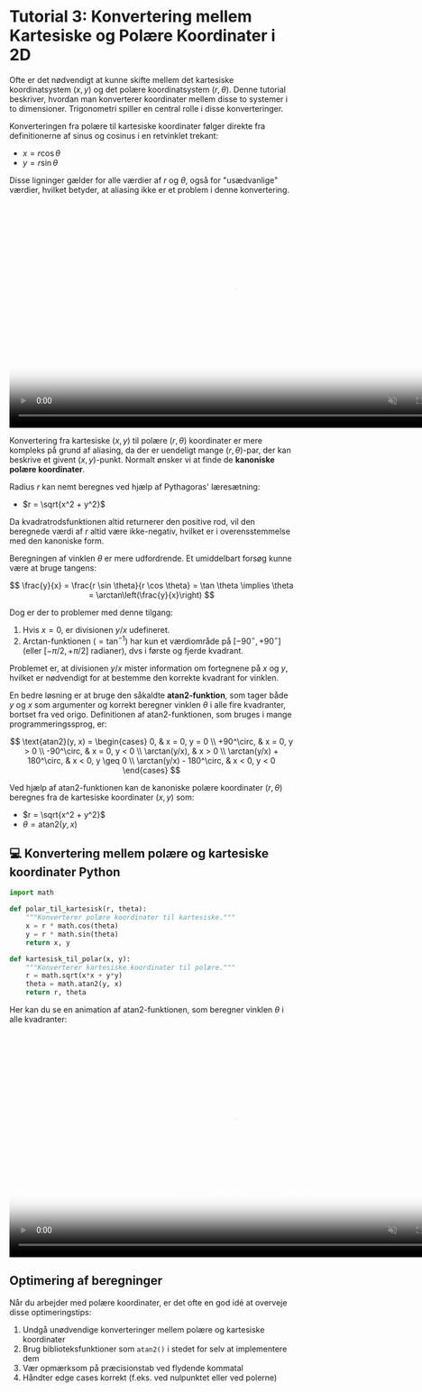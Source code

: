 
# Tutorial 3: Konvertering mellem Kartesiske og Polære Koordinater i 2D

Ofte er det nødvendigt at kunne skifte mellem det kartesiske koordinatsystem $(x, y)$ og det polære koordinatsystem $(r, \theta)$. Denne tutorial beskriver, hvordan man konverterer koordinater mellem disse to systemer i to dimensioner. Trigonometri spiller en central rolle i disse konverteringer.

Konverteringen fra polære til kartesiske koordinater følger direkte fra definitionerne af sinus og cosinus i en retvinklet trekant:

 - $x = r \cos \theta$
 - $y = r \sin \theta$

Disse ligninger gælder for alle værdier af $r$ og $\theta$, også for "usædvanlige" værdier, hvilket betyder, at aliasing ikke er et problem i denne konvertering.

<p align="center">
    <video class="hover-controls-video" width="800" controls muted poster="../src/T31.png">
        <source src="../src/T31.mp4" type="video/mp4">
        Your browser does not support the video tag.
    </video>
</p>

Konvertering fra kartesiske $(x, y)$ til polære $(r, \theta)$ koordinater er mere kompleks på grund af aliasing, da der er uendeligt mange $(r, \theta)$-par, der kan beskrive et givent $(x, y)$-punkt. Normalt ønsker vi at finde de **kanoniske polære koordinater**.

Radius $r$ kan nemt beregnes ved hjælp af Pythagoras' læresætning:

- $r = \sqrt{x^2 + y^2}$

Da kvadratrodsfunktionen altid returnerer den positive rod, vil den beregnede værdi af $r$ altid være ikke-negativ, hvilket er i overensstemmelse med den kanoniske form.

Beregningen af vinklen $\theta$ er mere udfordrende. Et umiddelbart forsøg kunne være at bruge tangens:

$$ \frac{y}{x} = \frac{r \sin \theta}{r \cos \theta} = \tan \theta \implies \theta = \arctan\left(\frac{y}{x}\right) $$

Dog er der to problemer med denne tilgang:

1.  Hvis $x = 0$, er divisionen $y/x$ udefineret.
2.  Arctan-funktionen ($=\tan^{-1}$) har kun et værdiområde på $[-90^\circ, +90^\circ]$ (eller $[-\pi/2, +\pi/2]$ radianer), dvs i første og fjerde kvadrant.

Problemet er, at divisionen $y/x$ mister information om fortegnene på $x$ og $y$, hvilket er nødvendigt for at bestemme den korrekte kvadrant for vinklen.

En bedre løsning er at bruge den såkaldte **atan2-funktion**, som tager både $y$ og $x$ som argumenter og korrekt beregner vinklen $\theta$ i alle fire kvadranter, bortset fra ved origo. Definitionen af atan2-funktionen, som bruges i mange programmeringssprog, er:

$$ \text{atan2}(y, x) = \begin{cases} 0, & x = 0, y = 0 \\ +90^\circ, & x = 0, y > 0 \\ -90^\circ, & x = 0, y < 0 \\ \arctan(y/x), & x > 0 \\ \arctan(y/x) + 180^\circ, & x < 0, y \geq 0 \\ \arctan(y/x) - 180^\circ, & x < 0, y < 0 \end{cases} $$

Ved hjælp af atan2-funktionen kan de kanoniske polære koordinater $(r, \theta)$ beregnes fra de kartesiske koordinater $(x, y)$ som:

 - $r = \sqrt{x^2 + y^2}$
 - $\theta = \text{atan2}(y, x)$

## &#x1F4BB; Konvertering mellem polære og kartesiske koordinater  Python

```python
import math

def polar_til_kartesisk(r, theta):
    """Konverterer polære koordinater til kartesiske."""
    x = r * math.cos(theta)
    y = r * math.sin(theta)
    return x, y

def kartesisk_til_polar(x, y):
    """Konverterer kartesiske koordinater til polære."""
    r = math.sqrt(x*x + y*y)
    theta = math.atan2(y, x)
    return r, theta
```
Her kan du se en animation af atan2-funktionen, som beregner vinklen $\theta$ i alle kvadranter:

<p align="center">
    <video class="hover-controls-video" width="800" controls muted poster="../src/T32.png">
        <source src="../src/T32.mp4" type="video/mp4">
        Your browser does not support the video tag.
    </video>
</p>

## Optimering af beregninger
Når du arbejder med polære koordinater, er det ofte en god idé at overveje disse optimeringstips:

1. Undgå unødvendige konverteringer mellem polære og kartesiske koordinater
2. Brug biblioteksfunktioner som `atan2()` i stedet for selv at implementere dem
3. Vær opmærksom på præcisionstab ved flydende kommatal
4. Håndter edge cases korrekt (f.eks. ved nulpunktet eller ved polerne)